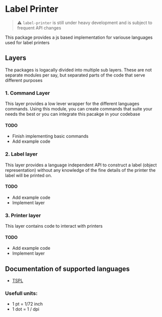 # Label Printer

> :warning: `label-printer` is still under heavy development and is subject to frequent API changes

This package provides a js based implementation for variouse languages used for label printers

## Layers

The packages is logacally divided into multiple sub layers. These are not separate modules per say, but separated parts of the code that serve different purposes

### 1. Command Layer

This layer provides a low lever wrapper for the different languages commands. Using this module, you can create commands that suite your needs the best or you can integrate this pacakge in your codebase

#### TODO

- Finish implementing basic commands
- Add example code

### 2. Label layer

This layer provides a language independent API to construct a label (object representation) without any knowledge of the fine details of the printer the label will be printed on.

#### TODO

- Add example code
- Implement layer

### 3. Printer layer

This layer contains code to interact with printers

#### TODO

- Add example code
- Implement layer

## Documentation of supported languages

- [TSPL](documentations/TSPL.pdf)

### Usefull units:

- 1 pt = 1/72 inch
- 1 dot = 1 / dpi